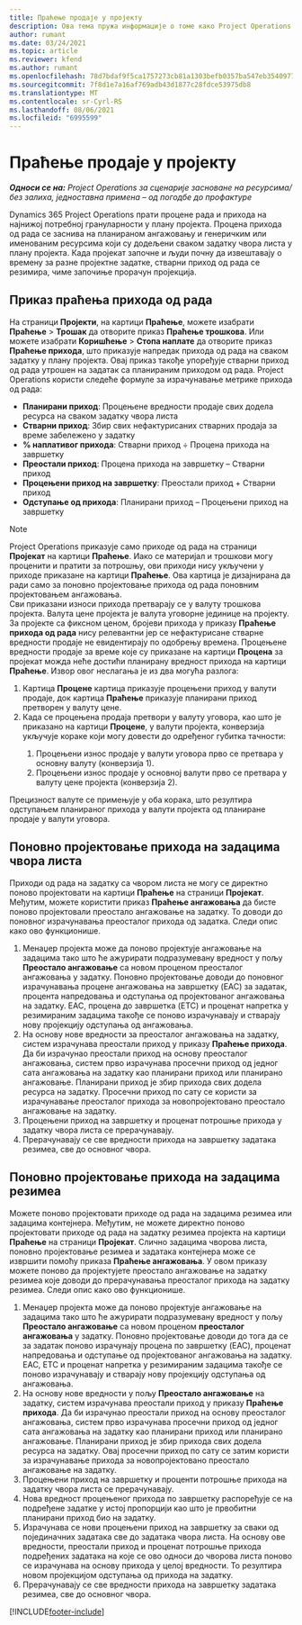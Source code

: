 ```yaml
---
title: Праћење продаје у пројекту
description: Ова тема пружа информације о томе како Project Operations прати напредак у односу на приходе од рада на пројекту.
author: rumant
ms.date: 03/24/2021
ms.topic: article
ms.reviewer: kfend
ms.author: rumant
ms.openlocfilehash: 78d7bdaf9f5ca1757273cb81a1303befb0357ba547eb354097786fc3c38962b9
ms.sourcegitcommit: 7f8d1e7a16af769adb43d1877c28fdce53975db8
ms.translationtype: MT
ms.contentlocale: sr-Cyrl-RS
ms.lasthandoff: 08/06/2021
ms.locfileid: "6995599"
---
```

# <a name="project-sales-tracking"></a>Праћење продаје у пројекту

_**Односи се на:** Project Operations за сценарије засноване на ресурсима/без залиха, једноставна примена – од погодбе до профактуре_

Dynamics 365 Project Operations прати процене рада и прихода на најнижој потребној грануларности у плану пројекта. Процена прихода од рада се заснива на планираном ангажовању и генеричким или именованим ресурсима који су додељени сваком задатку чвора листа у плану пројекта. Када пројекат започне и људи почну да извештавају о времену за разне пројектне задатке, стварни приход од рада се резимира, чиме започиње прорачун пројекција.

## <a name="labor-revenue-tracking-view"></a>Приказ праћења прихода од рада

На страници **Пројекти**, на картици **Праћење**, можете изабрати **Праћење** > **Трошак** да отворите приказ **Праћење трошкова**. Или можете изабрати **Коришћење** > **Стопа наплате** да отворите приказ **Праћење прихода**, што приказује напредак прихода од рада на сваком задатку у плану пројекта. Овај приказ такође упоређује стварни приход од рада утрошен на задатак са планираним приходом од рада. Project Operations користи следеће формуле за израчунавање метрике прихода од рада:

- **Планирани приход**: Процењене вредности продаје свих додела ресурса на сваком задатку чвора листа
- **Стварни приход**: Збир свих нефактурисаних стварних продаја за време забележено у задатку
- **% наплативог прихода**: Стварни приход ÷ Процена прихода на завршетку
- **Преостали приход**: Процена прихода на завршетку – Стварни приход
- **Процењени приход на завршетку**: Преостали приход + Стварни приход
- **Одступање од прихода**: Планирани приход – Процењени приход на завршетку


> [!NOTE]
> Project Operations приказује само приходе од рада на страници **Пројекат** на картици **Праћење**. Иако се материјал и трошкови могу проценити и пратити за потрошњу, ови приходи нису укључени у приходе приказане на картици **Праћење**. Ова картица је дизајнирана да ради само за поновно пројектовање прихода од рада поновним пројектовањем ангажовања.  
> Сви приказани износи прихода претварају се у валуту трошкова пројекта. Валута цене пројекта је валута уговорне јединице на пројекту. За пројекте са фиксном ценом, бројеви прихода у приказу **Праћење прихода од рада** нису релевантни јер се нефактурисане стварне вредности продаје не евидентирају по одобрењу времена.
> Процењене вредности продаје за време које су приказане на картици **Процена** за пројекат можда неће достићи планирану вредност прихода на картици **Праћење**. Извор овог неслагања је из два могућа разлога:
><ol>
   ><li> Картица <b>Процене</b> картица приказује процењени приход у валути продаје, док картица <b>Праћење</b> приказује планирани приход претворен у валуту цене. </li>
   ><li> Када се процењена продаја претвори у валуту уговора, као што је приказано на картици <b>Процене</b>, у валути пројекта, конверзија укључује кораке који могу довести до одређеног губитка тачности: </li>
><ol>
><li> Процењени износ продаје у валути уговора прво се претвара у основну валуту (конверзија 1).</li>
><li> Процењени износ продаје у основној валути прво се претвара у валуту цене пројекта (конверзија 2). </li>
></ol>
></ol>
> Прецизност валуте се примењује у оба корака, што резултира одступањем планираног прихода у валути пројекта од планиране продаје у валути уговора.
   

## <a name="reprojecting-revenues-on-leaf-node-tasks"></a>Поновно пројектовање прихода на задацима чвора листа

Приходи од рада на задатку са чвором листа не могу се директно поново пројектовати на картици **Праћење** на страници **Пројекат**. Међутим, можете користити приказ **Праћење ангажовања** да бисте поново пројектовали преостало ангажовање на задатку. То доводи до поновног израчунавања преосталог прихода од задатка. Следи опис како ово функционише.

1. Менаџер пројекта може да поново пројектује ангажовање на задацима тако што ће ажурирати подразумевану вредност у пољу **Преостало ангажовање** са новом проценом преосталог ангажовања у задатку. Поновно пројектовање доводи до поновног израчунавања процене ангажовања на завршетку (EAC) за задатак, процента напредовања и одступања од пројектованог ангажовања на задатку. EAC, процена до завршетка (ETC) и проценат напретка у резимираним задацима такође се поново израчунавају и стварају нову пројекцију одступања од ангажовања.
2. На основу нове вредности за преосталог ангажовања на задатку, систем израчунава преостали приход у приказу **Праћење прихода**. Да би израчунао преостали приход на основу преосталог ангажовања, систем прво израчунава просечни приход од једног сата ангажовања на задатку као планирани приход или планирано ангажовање. Планирани приход је збир прихода свих додела ресурса на задатку. Просечни приход по сату се користи за израчунавање преосталог прихода за новопројектовано преостало ангажовање на задатку.
3. Процењени приход на завршетку и проценат потрошње прихода у задатку чвора листа се прерачунавају.
4. Прерачунавају се све вредности прихода на завршетку задатака резимеа, све до основног чвора.

## <a name="reprojecting-revenues-on-summary-tasks"></a>Поновно пројектовање прихода на задацима резимеа

Можете поново пројектовати приходе од рада на задацима резимеа или задацима контејнера. Међутим, не можете директно поново пројектовати приходе од рада на задатку резимеа пројекта на картици **Праћење** на страници **Пројекат**. Слично задацима чворова листа, поновно пројектовање резимеа и задатака контејнера може се извршити помоћу приказа **Праћење ангажовања**. У овом приказу можете поново да пројектујете преостало ангажовање на задатку резимеа које доводи до прерачунавања преосталог прихода на задатку резимеа. Следи опис како ово функционише.

1. Менаџер пројекта може да поново пројектује ангажовање на задацима тако што ће ажурирати подразумевану вредност у пољу **Преостало ангажовање** са новом проценом **преосталог ангажовања** у задатку. Поновно пројектовање доводи до тога да се за задатак поново израчунају процена по завршетку (EAC), проценат напредовања и одступање од пројектованог ангажовања на задатку. EAC, ETC и проценат напретка у резимираним задацима такође се поново израчунавају и стварају нову пројекцију одступања од ангажовања.
2. На основу нове вредности у пољу **Преостало ангажовање** на задатку, систем израчунава преостали приход у приказу **Праћење прихода**. Да би израчунао преостали приход на основу преосталог ангажовања, систем прво израчунава просечни приход од једног сата ангажовања на задатку као планирани приход или планирано ангажовање. Планирани приход је збир прихода свих додела ресурса на задатку. Овај просечни приход по сату се затим користи за израчунавање прихода за новопројектовано преостало ангажовање на задатку.
3. Процењени приход на завршетку и проценти потрошње прихода на задатку чвора листа се прерачунавају.
4. Нова вредност процењеног прихода по завршетку распоређује се на подређене задатке у истој пропорцији као што је првобитни планирани приход био на задатку.
5. Израчунава се нови процењени приход на завршетку за сваки од појединачних задатака све до задатака чвора листа. На основу ове вредности, преостали приход и проценат потрошње прихода подређених задатака на које се ово односи до чворова листа поново се израчунава на основу прихода у целој вредности. То резултира новом пројекцијом одступања од прихода на задатку. 
6. Прерачунавају се све вредности прихода на завршетку задатака резимеа, све до основног чвора.


[!INCLUDE[footer-include](../includes/footer-banner.md)]


